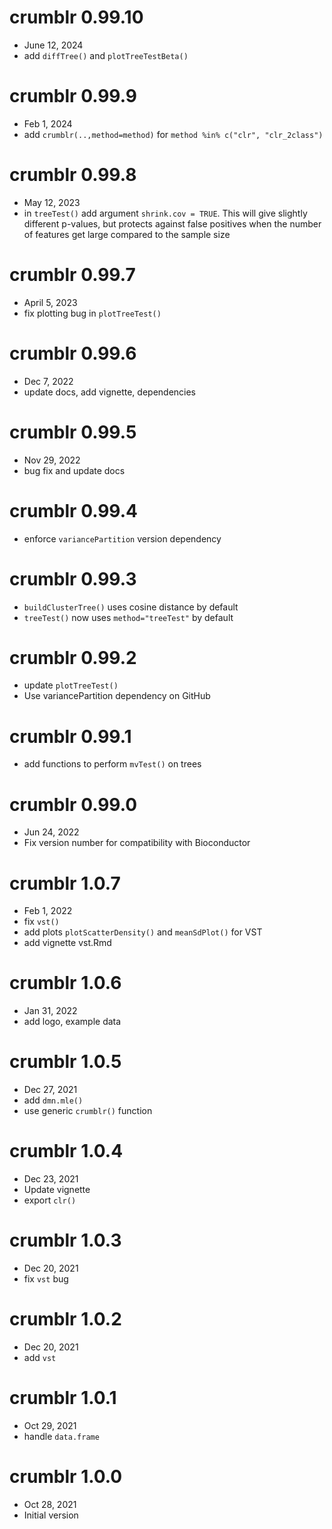 # crumblr 0.99.10
 - June 12, 2024
 - add `diffTree()` and `plotTreeTestBeta()`

# crumblr 0.99.9
 - Feb 1, 2024
 - add `crumblr(..,method=method)` for `method %in% c("clr", "clr_2class")`

# crumblr 0.99.8
 - May 12, 2023
 - in `treeTest()` add argument `shrink.cov = TRUE`.  This will give slightly different p-values, but protects against false positives when the number of features get large compared to the sample size

# crumblr 0.99.7
 - April 5, 2023
 - fix plotting bug in `plotTreeTest()`

# crumblr 0.99.6
 - Dec 7, 2022
 - update docs, add vignette, dependencies

# crumblr 0.99.5
 - Nov 29, 2022
 - bug fix and update docs

# crumblr 0.99.4
 - enforce `variancePartition` version dependency

# crumblr 0.99.3
 - `buildClusterTree()` uses cosine distance by default
 - `treeTest()` now uses `method="treeTest"` by default

# crumblr 0.99.2
 - update `plotTreeTest()`
 - Use variancePartition dependency on GitHub

# crumblr 0.99.1
 - add functions to perform `mvTest()` on trees

# crumblr 0.99.0
 - Jun 24, 2022
 - Fix version number for compatibility with Bioconductor

# crumblr 1.0.7
 - Feb 1, 2022
 - fix `vst()`
 - add plots `plotScatterDensity()` and `meanSdPlot()` for VST
 - add vignette vst.Rmd

# crumblr 1.0.6
 - Jan 31, 2022
 - add logo, example data

# crumblr 1.0.5
 - Dec 27, 2021
 - add `dmn.mle()`
 - use generic `crumblr()` function

# crumblr 1.0.4
 - Dec 23, 2021
 - Update vignette
 - export `clr()`

# crumblr 1.0.3
 - Dec 20, 2021
 - fix `vst` bug

# crumblr 1.0.2
 - Dec 20, 2021
 - add `vst`

# crumblr 1.0.1
 - Oct 29, 2021
 - handle `data.frame`

# crumblr 1.0.0
 - Oct 28, 2021
 - Initial version